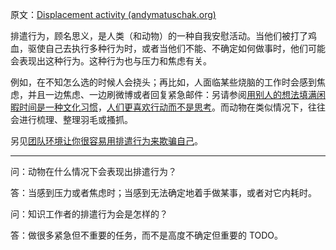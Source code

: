 原文：[Displacement activity (andymatuschak.org)](https://notes.andymatuschak.org/zgwn7ZQP99T8LDSjUiyBhGhU29VEUSabYws)

排遣行为，顾名思义，是人类（和动物）的一种自我安慰活动。当他们被打了鸡血，驱使自己去执行多种行为时，或者当他们不能、不确定如何做事时，他们可能会表现出这种行为。这种行为也与压力和焦虑有关。

例如，在不知怎么选的时候人会挠头；再比如，人面临某些烧脑的工作时会感到焦虑，并且一边焦虑、一边刷微博或者回复紧急邮件：另请参阅[用别人的想法填满闲暇时间是一种文化习惯](https://notes.andymatuschak.org/zDoZS3Wt316napbdaBGU8C8WLVuyPeAu5Bi)，[人们更喜欢行动而不是思考](https://notes.andymatuschak.org/zMHvnEVNVQyuU8Uhf4Wij7HnsCD3GgKpAds)。而动物在类似情况下，往往会进行梳理、整理羽毛或搔抓。

另见[团队环境让你很容易用排遣行为来欺骗自己](https://notes.andymatuschak.org/z2Ayxr6VTGVtixrjx4iCBRLadxZuJDu27izP)。

------

问：动物在什么情况下会表现出排遣行为？

答：当感到压力或者焦虑时；当感到无法确定地着手做某事，或者对它内耗时。

问：知识工作者的排遣行为会是怎样的？

答：做很多紧急但不重要的任务，而不是高度不确定但重要的 TODO。
